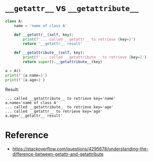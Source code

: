 # `__getattr__` vs `__getattribute__`

```python
class A:
    name = 'name of class A'

    def __getattr__(self, key):
        print(f'... called __getattr__ to retrieve {key=}')
        return '__getattr__ result'

    def __getattribute__(self, key):
        print(f'... called __getattribute__ to retrieve {key=}')
        return super().__getattribute__(key)

a = A()
print(f'{a.name=}')
print(f'{a.age=}')
```

Result:
```
... called __getattribute__ to retrieve key='name'
a.name='name of class A'
... called __getattribute__ to retrieve key='age'
... called __getattr__ to retrieve key='age'
a.age='__getattr__ result'
```

# Reference
- https://stackoverflow.com/questions/4295678/understanding-the-difference-between-getattr-and-getattribute
